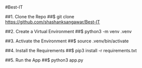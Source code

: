 #Best-IT

##1. Clone the Repo
##$ git clone https://github.com/shashanksangawar/Best-IT

##2. Create a Virtual Environment 
##$ python3 -m venv .venv

##3. Activate the Environment
##$ source .venv/bin/activate

##4. Install the Requirements
##$ pip3 install -r requirements.txt

##5. Run the App
##$ python3 app.py
